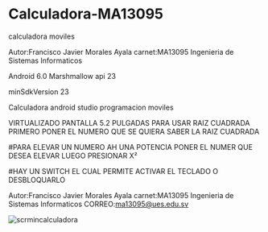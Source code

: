 # Calculadora-MA13095

calculadora moviles 

Autor:Francisco Javier Morales Ayala carnet:MA13095 Ingenieria de Sistemas Informaticos

Android 6.0 Marshmallow api 23

minSdkVersion 23

Calculadora android studio programacion moviles

VIRTUALIZADO PANTALLA 5.2 PULGADAS 
PARA USAR RAIZ CUADRADA PRIMERO PONER EL NUMERO QUE SE QUIERA SABER LA RAIZ CUADRADA 

#PARA ELEVAR UN NUMERO AH UNA POTENCIA PONER EL NUMER QUE DESEA ELEVAR LUEGO PRESIONAR X² 

#HAY UN SWITCH EL CUAL PERMITE ACTIVAR EL TECLADO O DESBLOQUARLO 

Autor:Francisco Javier Morales Ayala carnet:MA13095 Ingenieria de Sistemas Informaticos
CORREO:ma13095@ues.edu.sv

![scrmincalculadora](https://user-images.githubusercontent.com/60416252/79296084-a4e73a00-7e97-11ea-8f9d-2fb0a72049f0.png)
